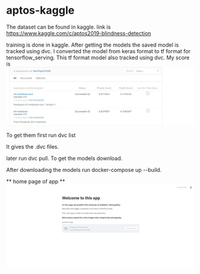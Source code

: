 # aptos-kaggle

The dataset can be found in kaggle.
link is https://www.kaggle.com/c/aptos2019-blindness-detection

training is done in kaggle. After getting the models the saved model is tracked using dvc.
I converted the model from keras format to tf format for tensorflow_serving. This tf format model
also tracked using dvc.
My score is 
![Alt text](https://github.com/RavitejaBadugu/aptos-kaggle/blob/main/images/Screenshot%202021-12-20%20203909.png)

To get them first run dvc list

It gives the .dvc files.

later run dvc pull. To get the models download.

After downloading the models run docker-compose up --build.

** home page of app **
![Alt text](/images/home_page.png?raw=true)
